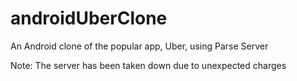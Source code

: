# androidUberClone
An Android clone of the popular app, Uber, using Parse Server

Note: The server has been taken down due to unexpected charges
